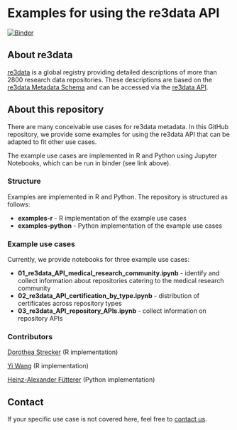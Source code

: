 # Examples for using the re3data API

[![Binder](https://mybinder.org/badge_logo.svg)](https://mybinder.org/v2/gh/re3data/using_the_re3data_API/HEAD)

## About re3data

[re3data](https://www.re3data.org/) is a global registry providing detailed descriptions of more than 2800 research data repositories. These descriptions are based on the [re3data Metadata Schema](https://www.re3data.org/schema/2-2) and can be accessed via the [re3data API](https://www.re3data.org/api/doc).

## About this repository
There are many conceivable use cases for re3data metadata. In this GitHub repository, we provide some examples for using the re3data API that can be adapted to fit other use cases.

The example use cases are implemented in R and Python using Jupyter Notebooks, which can be run in binder (see link above).

### Structure

Examples are implemented in R and Python. The repository is structured as follows:
* **examples-r** - R implementation of the example use cases
* **examples-python** - Python implementation of the example use cases

### Example use cases

Currently, we provide notebooks for three example use cases:
* **01_re3data_API_medical_research_community.ipynb** - identify and collect information about repositories catering to the medical research community
* **02_re3data_API_certification_by_type.ipynb** - distribution of certificates across repository types
* **03_re3data_API_repository_APIs.ipynb** - collect information on repository APIs

### Contributors

[Dorothea Strecker](https://orcid.org/0000-0002-9754-3807) (R implementation)

[Yi Wang](https://orcid.org/0000-0003-1354-3461) (R implementation)

[Heinz-Alexander Fütterer](https://orcid.org/0000-0003-4397-027X) (Python implementation)

## Contact

If your specific use case is not covered here, feel free to [contact us](mailto:info@re3data.org).
